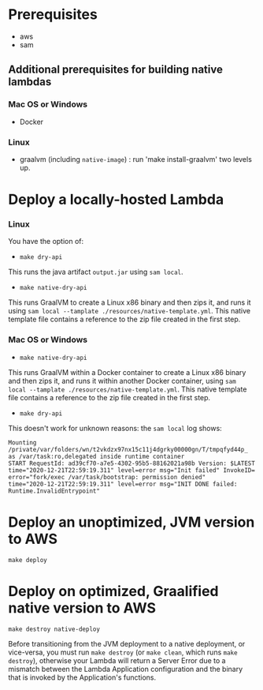 # Prerequisites

- aws
- sam

## Additional prerequisites for building native lambdas

### Mac OS or Windows

- Docker

### Linux

- graalvm (including `native-image`) : run 'make install-graalvm' two levels up.


# Deploy a locally-hosted Lambda

### Linux

You have the option of:

- `make dry-api`

This runs the java artifact `output.jar` using `sam local`.

- `make native-dry-api`

This runs GraalVM to create a Linux x86 binary and then zips it, and
runs it using `sam local --tamplate ./resources/native-template.yml`. This native template file contains a
reference to the zip file created in the first step.

### Mac OS or Windows

- `make native-dry-api`

This runs GraalVM within a Docker container to create a Linux x86
binary and then zips it, and runs it within another Docker container,
using `sam local --tamplate ./resources/native-template.yml`. This
native template file contains a reference to the zip file created in the first step.

- `make dry-api` 

This doesn't work for unknown reasons: the `sam local` log shows:

```
Mounting /private/var/folders/wn/t2vkdzx97nx15c11j4dgrky00000gn/T/tmpqfyd44p_ as /var/task:ro,delegated inside runtime container
START RequestId: ad39cf70-a7e5-4302-95b5-88162021a98b Version: $LATEST
time="2020-12-21T22:59:19.311" level=error msg="Init failed" InvokeID= error="fork/exec /var/task/bootstrap: permission denied"
time="2020-12-21T22:59:19.311" level=error msg="INIT DONE failed: Runtime.InvalidEntrypoint"
```
# Deploy an unoptimized, JVM version to AWS

```
make deploy
```

# Deploy on optimized, Graalified native version to AWS

```
make destroy native-deploy
```

Before transitioning from the JVM deployment to a native deployment,
or vice-versa, you must run `make destroy` (or `make clean`, which
runs `make destroy`), otherwise your Lambda will return a Server Error
due to a mismatch between the Lambda Application configuration and the
binary that is invoked by the Application's functions.
